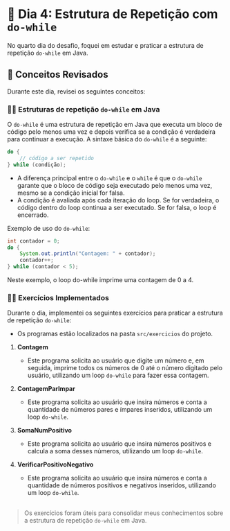 # 📝 Dia 4: Estrutura de Repetição com `do-while`

No quarto dia do desafio, foquei em estudar e praticar a estrutura de repetição `do-while` em Java.

## 🧠 Conceitos Revisados

Durante este dia, revisei os seguintes conceitos:

### ✍🏻 Estruturas de repetição `do-while` em Java

O `do-while` é uma estrutura de repetição em Java que executa um bloco de código pelo menos uma vez e depois verifica se a condição é verdadeira para continuar a execução. A sintaxe básica do `do-while` é a seguinte:

```java
do {
    // código a ser repetido
} while (condição);
```

- A diferença principal entre o `do-while` e o `while` é que o `do-while` garante que o bloco de código seja executado pelo menos uma vez, mesmo se a condição inicial for falsa.
- A condição é avaliada após cada iteração do loop. Se for verdadeira, o código dentro do loop continua a ser executado. Se for falsa, o loop é encerrado.

Exemplo de uso do `do-while`:

```java
int contador = 0;
do {
    System.out.println("Contagem: " + contador);
    contador++;
} while (contador < 5);

```
Neste exemplo, o loop do-while imprime uma contagem de 0 a 4.

### ✍🏻 Exercícios Implementados

Durante o dia, implementei os seguintes exercícios para praticar a estrutura de repetição `do-while`:
 - Os programas estão localizados na pasta `src/exercicios` do projeto.

1. **Contagem**
   - Este programa solicita ao usuário que digite um número e, em seguida, imprime todos os números de 0 até o número digitado pelo usuário, utilizando um loop `do-while` para fazer essa contagem.

2. **ContagemParImpar**
   - Este programa solicita ao usuário que insira números e conta a quantidade de números pares e ímpares inseridos, utilizando um loop `do-while`.

3. **SomaNumPositivo**
   - Este programa solicita ao usuário que insira números positivos e calcula a soma desses números, utilizando um loop `do-while`.

4. **VerificarPositivoNegativo**
   - Este programa solicita ao usuário que insira números e conta a quantidade de números positivos e negativos inseridos, utilizando um loop `do-while`.

##

> Os exercícios foram úteis para consolidar meus conhecimentos sobre a estrutura de repetição `do-while` em Java.
